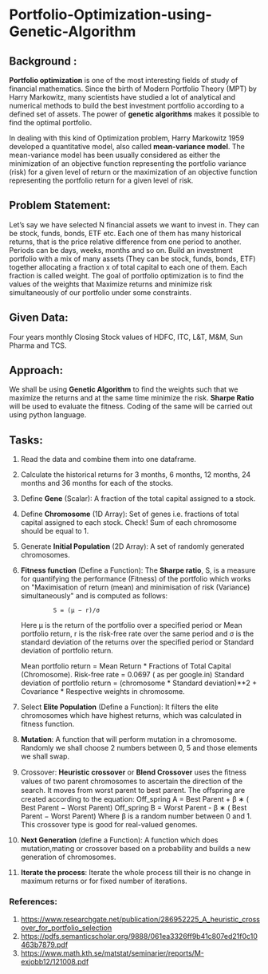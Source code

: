 # Portfolio-Optimization-using-Genetic-Algorithm

## Background : 
   
   **Portfolio optimization** is one of the most interesting fields of study of financial mathematics. Since the birth of Modern Portfolio Theory (MPT) by Harry Markowitz, many scientists have studied a lot of analytical and numerical methods to build the best investment portfolio according to a defined set of assets. The power of **genetic algorithms** makes it possible to find the optimal portfolio.
   
In dealing with this kind of Optimization problem, Harry Markowitz 1959 developed a quantitative model, also called **mean-variance model**. The mean-variance model has been usually considered as either the minimization of an objective function representing the portfolio variance (risk) for a given level of return or the maximization of an objective function representing the portfolio return for a given level of risk.

## Problem Statement: 
   Let’s say we have selected N financial assets we want to invest in. They can be stock, funds, bonds, ETF etc. Each one of them has many historical returns, that is the price relative difference from one period to another. Periods can be days, weeks, months and so on. Build an investment portfolio with a  mix of many assets (They can be stock, funds, bonds, ETF) together allocating a fraction x of total  capital to each one of them. Each fraction is called weight.  The goal of portfolio optimization is to find the values of the weights that Maximize returns and minimize risk simultaneously of our portfolio under some constraints.
   
## Given Data:
Four years monthly Closing Stock values of HDFC, ITC, L&T, M&M, Sun Pharma and TCS.

## Approach:

We shall be using **Genetic Algorithm** to find the weights such that we maximize the returns and at the same time minimize the risk. **Sharpe Ratio** will be used to evaluate the fitness. Coding of the same will be carried out using python language.

## Tasks:

1. Read the data and combine them into one dataframe.
2. Calculate the historical returns for 3 months, 6 months, 12 months, 24 months and 36 months for each of the stocks.
3. Define **Gene** (Scalar): A fraction of the total capital assigned to a stock.
4. Define **Chromosome** (1D Array): Set of genes i.e. fractions of total capital assigned to each stock.
        Check! Sum of each chromosome should be equal to 1.
5. Generate **Initial Population** (2D Array): A set of randomly generated chromosomes.
6. **Fitness function** (Define a Function): 
The **Sharpe ratio**, S, is a measure for quantifying the performance (Fitness) of the portfolio which works on "Maximisation of return (mean) and minimisation of risk (Variance) simultaneously" and is computed as
follows:
                
                S = (µ − r)/σ
    
    Here µ is the return of the portfolio over a specified period or Mean portfolio return, 
         r is the risk-free rate over the same period and 
         σ is the standard deviation of the returns over the specified period or Standard deviation of portfolio return.

      
    Mean portfolio return = Mean Return * Fractions of Total Capital (Chromosome).
    Risk-free rate = 0.0697 ( as per google.in)
    Standard deviation of portfolio return = (chromosome * Standard deviation)**2 + Covariance * Respective weights in chromosome.
    
7. Select **Elite Population** (Define a Function): It filters the elite chromosomes which have highest returns, which was calculated in fitness function.
    
8. **Mutation**: A function that will perform mutation in a chromosome. Randomly we shall choose 2 numbers between 0, 5 and those elements we shall swap.

9. Crossover: **Heuristic crossover** or **Blend Crossover** uses the ﬁtness values of two parent chromosomes to ascertain the direction of the search. It moves from worst parent to best parent. 
The oﬀspring are created according to the equation:
            Off_spring A = Best Parent  + β ∗ ( Best Parent − Worst Parent)
            Off_spring B = Worst Parent - β ∗ ( Best Parent − Worst Parent)
                Where β is a random number between 0 and 1.
This crossover type is good for real-valued genomes.

10. **Next Generation** (define a Function): A function which does mutation,mating or crossover based on a probability and builds a new generation of chromosomes.
    
11. **Iterate the process**: Iterate the whole process till their is no change in maximum returns or for fixed number of iterations. 

### References:
1. https://www.researchgate.net/publication/286952225_A_heuristic_crossover_for_portfolio_selection
2. https://pdfs.semanticscholar.org/9888/061ea3326ff9b41c807ed21f0c10463b7879.pdf
3. https://www.math.kth.se/matstat/seminarier/reports/M-exjobb12/121008.pdf
